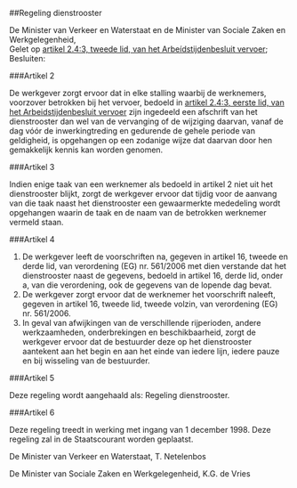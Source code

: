 <meta http-equiv='Content-Type' content='text/html; charset=utf-8' />

##Regeling dienstrooster

De Minister van Verkeer en Waterstaat en de Minister van Sociale Zaken en Werkgelegenheid,  
Gelet op [artikel 2.4:3, tweede lid, van het Arbeídstijdenbesluit vervoer](../../../../AMvB/arbeidstijdenbesluit/vervoer/BWBR0009386/README.md);
Besluiten:     

###Artikel  2  

De werkgever zorgt ervoor dat in elke stalling waarbij de werknemers, voorzover betrokken bij het vervoer, bedoeld in [artikel 2.4:3, eerste lid, van het Arbeidstijdenbesluit vervoer](../../../../AMvB/arbeidstijdenbesluit/vervoer/BWBR0009386/README.md) zijn ingedeeld een afschrift van het dienstrooster dan wel van de vervanging of de wijziging daarvan, vanaf de dag vóór de inwerkingtreding en gedurende de gehele periode van geldigheid, is opgehangen op een zodanige wijze dat daarvan door hen gemakkelijk kennis kan worden genomen.  

###Artikel  3  

Indien enige taak van een werknemer als bedoeld in artikel 2 niet uit het dienstrooster blijkt, zorgt de werkgever ervoor dat tijdig voor de aanvang van die taak naast het dienstrooster een gewaarmerkte mededeling wordt opgehangen waarin de taak en de naam van de betrokken werknemer vermeld staan.  

###Artikel  4  

1.  De werkgever leeft de voorschriften na, gegeven in artikel 16, tweede en derde lid, van verordening (EG) nr. 561/2006 met dien verstande dat het dienstrooster naast de gegevens, bedoeld in artikel 16, derde lid, onder a, van die verordening, ook de gegevens van de lopende dag bevat.   
2.  De werkgever zorgt ervoor dat de werknemer het voorschrift naleeft, gegeven in artikel 16, tweede lid, tweede volzin, van verordening (EG) nr. 561/2006.    
3.  In geval van afwijkingen van de verschillende rijperioden, andere werkzaamheden, onderbrekingen en beschikbaarheid, zorgt de werkgever ervoor dat de bestuurder deze op het dienstrooster aantekent aan het begin en aan het einde van iedere lijn, iedere pauze en bij wisseling van de bestuurder. 

###Artikel  5  

Deze regeling wordt aangehaald als: Regeling dienstrooster.  

###Artikel  6  

Deze regeling treedt in werking met ingang van 1 december 1998. 
Deze regeling zal in de Staatscourant worden geplaatst.   

De 
Minister van Verkeer en Waterstaat, 
T. Netelenbos   

De 
Minister van Sociale Zaken en Werkgelegenheid, 
K.G. de Vries      
